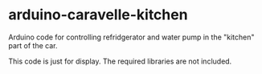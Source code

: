 arduino-caravelle-kitchen
=========================

Arduino code for controlling refridgerator and water pump in the "kitchen" part of the car.

This code is just for display. The required libraries are not included.
